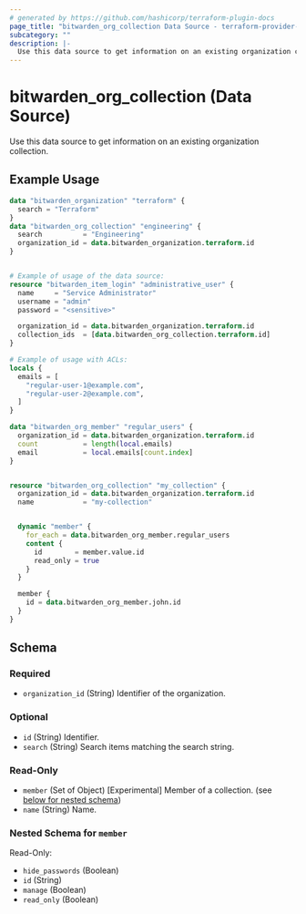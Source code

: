 ```yaml
---
# generated by https://github.com/hashicorp/terraform-plugin-docs
page_title: "bitwarden_org_collection Data Source - terraform-provider-bitwarden"
subcategory: ""
description: |-
  Use this data source to get information on an existing organization collection.
---
```


# bitwarden_org_collection (Data Source)

Use this data source to get information on an existing organization collection.

## Example Usage

```terraform
data "bitwarden_organization" "terraform" {
  search = "Terraform"
}
data "bitwarden_org_collection" "engineering" {
  search          = "Engineering"
  organization_id = data.bitwarden_organization.terraform.id
}


# Example of usage of the data source:
resource "bitwarden_item_login" "administrative_user" {
  name     = "Service Administrator"
  username = "admin"
  password = "<sensitive>"

  organization_id = data.bitwarden_organization.terraform.id
  collection_ids  = [data.bitwarden_org_collection.terraform.id]
}

# Example of usage with ACLs:
locals {
  emails = [
    "regular-user-1@example.com",
    "regular-user-2@example.com",
  ]
}

data "bitwarden_org_member" "regular_users" {
  organization_id = data.bitwarden_organization.terraform.id
  count           = length(local.emails)
  email           = local.emails[count.index]
}


resource "bitwarden_org_collection" "my_collection" {
  organization_id = data.bitwarden_organization.terraform.id
  name            = "my-collection"


  dynamic "member" {
    for_each = data.bitwarden_org_member.regular_users
    content {
      id        = member.value.id
      read_only = true
    }
  }

  member {
    id = data.bitwarden_org_member.john.id
  }
}
```

<!-- schema generated by tfplugindocs -->
## Schema

### Required

- `organization_id` (String) Identifier of the organization.

### Optional

- `id` (String) Identifier.
- `search` (String) Search items matching the search string.

### Read-Only

- `member` (Set of Object) [Experimental] Member of a collection. (see [below for nested schema](#nestedatt--member))
- `name` (String) Name.

<a id="nestedatt--member"></a>
### Nested Schema for `member`

Read-Only:

- `hide_passwords` (Boolean)
- `id` (String)
- `manage` (Boolean)
- `read_only` (Boolean)
